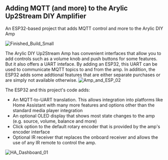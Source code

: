 ## Adding MQTT (and more) to the Arylic Up2Stream DIY Amplifier
An ESP32-based project that adds MQTT control and more to the Arylic DIY Amp

![Finished_Build_Small](https://user-images.githubusercontent.com/55962781/216686591-e848d1ba-e7c6-480c-b4ff-9059607b4078.jpg)

The Arylic DIY Up2Stream Amp has convenient interfaces that allow you to add controls such as a volume knob and push buttons for some features.  But it also offers a UART inteface.  By adding an ESP32, this UART can be used to communicate MQTT topics to and from the amp.  In addition, the ESP32 adds some addtional features that are either separate purchases or are simply not available otherwise.
![Amp_and_ESP_02](https://user-images.githubusercontent.com/55962781/216692174-f3b8c337-defc-4340-985e-c0c6e9065719.png)

The ESP32 and this project's code adds:

- An MQTT-to-UART translation.  This allows integration into platforms like Home Assistant with many more features and options other than the standard media player integration
- An optional OLED display that shows most state changes to the amp (e.g. source, volume, balance and more)
- Click option to the default rotary encoder that is provided by the amp's encoder interface
- Optional IR receiver that replaces the onboard receiver and allows the use of any IR remote to control the amp.

![HA_Dashboard_01](https://user-images.githubusercontent.com/55962781/216692697-9169711e-2550-4d4c-950d-c2796c9e8901.jpg)
